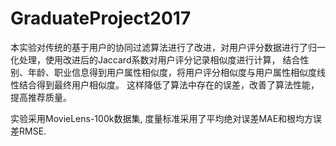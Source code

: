 # GraduateProject2017

本实验对传统的基于用户的协同过滤算法进行了改进，对用户评分数据进行了归一化处理，使用改进后的Jaccard系数对用户评分记录相似度进行计算，
结合性别、年龄、职业信息得到用户属性相似度，将用户评分相似度与用户属性相似度线性结合得到最终用户相似度。
这样降低了算法中存在的误差，改善了算法性能，提高推荐质量。

实验采用MovieLens-100k数据集, 度量标准采用了平均绝对误差MAE和根均方误差RMSE.
